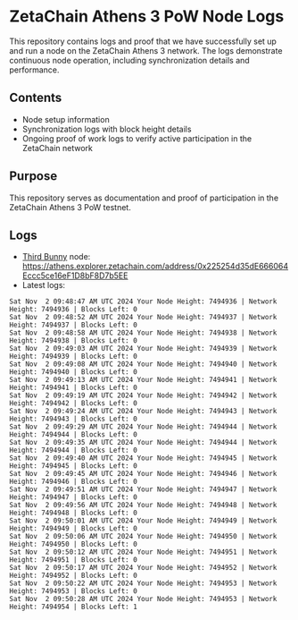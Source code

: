 # ZetaChain Athens 3 PoW Node Logs
This repository contains logs and proof that we have successfully set up and run a node on the ZetaChain Athens 3 network. The logs demonstrate continuous node operation, including synchronization details and performance.

## Contents
- Node setup information
- Synchronization logs with block height details
- Ongoing proof of work logs to verify active participation in the ZetaChain network

## Purpose
This repository serves as documentation and proof of participation in the ZetaChain Athens 3 PoW testnet.

## Logs

- [Third Bunny](https://thirdbunny.xyz/) node: https://athens.explorer.zetachain.com/address/0x225254d35dE666064Eccc5ce16eF1D8bF8D7b5EE
- Latest logs:
```
Sat Nov  2 09:48:47 AM UTC 2024 Your Node Height: 7494936 | Network Height: 7494936 | Blocks Left: 0
Sat Nov  2 09:48:52 AM UTC 2024 Your Node Height: 7494937 | Network Height: 7494937 | Blocks Left: 0
Sat Nov  2 09:48:58 AM UTC 2024 Your Node Height: 7494938 | Network Height: 7494938 | Blocks Left: 0
Sat Nov  2 09:49:03 AM UTC 2024 Your Node Height: 7494939 | Network Height: 7494939 | Blocks Left: 0
Sat Nov  2 09:49:08 AM UTC 2024 Your Node Height: 7494940 | Network Height: 7494940 | Blocks Left: 0
Sat Nov  2 09:49:13 AM UTC 2024 Your Node Height: 7494941 | Network Height: 7494941 | Blocks Left: 0
Sat Nov  2 09:49:19 AM UTC 2024 Your Node Height: 7494942 | Network Height: 7494942 | Blocks Left: 0
Sat Nov  2 09:49:24 AM UTC 2024 Your Node Height: 7494943 | Network Height: 7494943 | Blocks Left: 0
Sat Nov  2 09:49:29 AM UTC 2024 Your Node Height: 7494944 | Network Height: 7494944 | Blocks Left: 0
Sat Nov  2 09:49:35 AM UTC 2024 Your Node Height: 7494944 | Network Height: 7494944 | Blocks Left: 0
Sat Nov  2 09:49:40 AM UTC 2024 Your Node Height: 7494945 | Network Height: 7494945 | Blocks Left: 0
Sat Nov  2 09:49:45 AM UTC 2024 Your Node Height: 7494946 | Network Height: 7494946 | Blocks Left: 0
Sat Nov  2 09:49:51 AM UTC 2024 Your Node Height: 7494947 | Network Height: 7494947 | Blocks Left: 0
Sat Nov  2 09:49:56 AM UTC 2024 Your Node Height: 7494948 | Network Height: 7494948 | Blocks Left: 0
Sat Nov  2 09:50:01 AM UTC 2024 Your Node Height: 7494949 | Network Height: 7494949 | Blocks Left: 0
Sat Nov  2 09:50:06 AM UTC 2024 Your Node Height: 7494950 | Network Height: 7494950 | Blocks Left: 0
Sat Nov  2 09:50:12 AM UTC 2024 Your Node Height: 7494951 | Network Height: 7494951 | Blocks Left: 0
Sat Nov  2 09:50:17 AM UTC 2024 Your Node Height: 7494952 | Network Height: 7494952 | Blocks Left: 0
Sat Nov  2 09:50:22 AM UTC 2024 Your Node Height: 7494953 | Network Height: 7494953 | Blocks Left: 0
Sat Nov  2 09:50:28 AM UTC 2024 Your Node Height: 7494953 | Network Height: 7494954 | Blocks Left: 1
```
